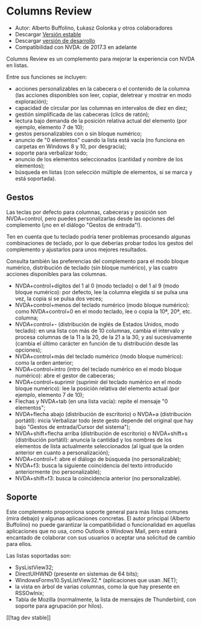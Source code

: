 # Columns Review #

* Autor: Alberto Buffolino, Łukasz Golonka y otros colaboradores
* Descargar  [Versión estable][stable]
* Descargar [versión de desarrollo][dev]
* Compatibilidad con NVDA: de 2017.3 en adelante

Columns Review es un complemento para mejorar la experiencia con NVDA en
listas.

Entre sus funciones se incluyen:

* acciones personalizables en la cabecera o el contenido de la columna (las
  acciones disponibles son leer, copiar, deletrear y mostrar en modo
  exploración);
* capacidad de circular por las columnas en intervalos de diez en diez;
* gestión simplificada de las cabeceras (clics de ratón);
* lectura bajo demanda de la posición relativa actual del elemento (por
  ejemplo, elemento 7 de 10);
* gestos personalizables con o sin bloque numérico;
* anuncio de "0 elementos" cuando la lista está vacía (no funciona en
  carpetas en Windows 8 y 10, por desgracia);
* soporte para verbalizar todo;
* anuncio de los elementos seleccionados (cantidad y nombre de los
  elementos);
* búsqueda en listas (con selección múltiple de elementos, si se marca y
  está soportada).

## Gestos

Las teclas por defecto para columnas, cabeceras y posición son NVDA+control,
pero puedes personalizarlas desde las opciones del complemento (¡no en el
diálogo "Gestos de entrada"!).

Ten en cuenta que tu teclado podría tener problemas procesando algunas
combinaciones de teclado, por lo que deberías probar todos los gestos del
complemento y ajustarlos para unos mejores resultados.

Consulta también las preferencias del complemento para el modo bloque
numérico, distribución de teclado (sin bloque numérico), y las cuatro
acciones disponibles para las columnas.

* NVDA+control+dígitos del 1 al 0 (modo teclado) o del 1 al 9 (modo bloque
  numérico): por defecto, lee la columna elegida si se pulsa una vez, la
  copia si se pulsa dos veces;
* NVDA+control+menos del teclado numérico (modo bloque numérico): como
  NVDA+control+0 en el modo teclado, lee o copia la 10ª, 20ª, etc. columna;
* NVDA+control+- (distribución de inglés de Estados Unidos, modo teclado):
  en una lista con más de 10 columnas, cambia el intervalo y procesa
  columnas de la 11 a la 20, de la 21 a la 30, y así sucesivamente (cambia
  el último carácter en función de tu distribución desde las opciones);
* NVDA+control+más del teclado numérico (modo bloque numérico): como la
  orden anterior;
* NVDA+control+intro (intro del teclado numérico en el modo bloque
  numérico): abre el gestor de cabeceras;
* NVDA+control+suprimir (suprimir del teclado numérico en el modo bloque
  numérico): lee la posición relativa del elemento actual (por ejemplo,
  elemento 7 de 10);
* Flechas y NVDA+tab (en una lista vacía): repite el mensaje "0 elementos";
* NVDA+flecha abajo (distribución de escritorio) o NVDA+a (distribución
  portátil): inicia Verbalizar todo (este gesto depende del original que hay
  bajo "Gestos de entrada/Cursor del sistema");
* NVDA+shift+flecha arriba (distribución de escritorio) o NVDA+shift+s
  (distribución portátil): anuncia la cantidad y los nombres de los
  elementos de lista actualmente seleccionados (al igual que la orden
  anterior en cuanto a personalización);
* NVDA+control+f: abre el diálogo de búsqueda (no personalizable);
* NVDA+f3: busca la siguiente coincidencia del texto introducido
  anteriormente (no personalizable);
* NVDA+shift+f3: busca la coincidencia anterior (no personalizable).

## Soporte

Este complemento proporciona soporte general para más listas comunes (mira
debajo) y algunas aplicaciones concretas. El autor principal (Alberto
Buffolino) no puede garantizar la compatibilidad o funcionalidad en aquellas
aplicaciones que no usa, como Outlook o Windows Mail, pero estará encantado
de colaborar con sus usuarios o aceptar una solicitud de cambio para ellos.

Las listas soportadas son:

* SysListView32;
* DirectUIHWND (presente en sistemas de 64 bits);
* WindowsForms10.SysListView32.* (aplicaciones que usan .NET);
* la vista en árbol de varias columnas, como la que hay presente en
  RSSOwlnix;
* Tabla de Mozilla (normalmente, la lista de mensajes de Thunderbird, con
  soporte para agrupación por hilos).


[[!tag dev stable]]


[stable]: https://www.nvaccess.org/addonStore/legacy?file=cr

[dev]: https://www.nvaccess.org/addonStore/legacy?file=cr-dev
